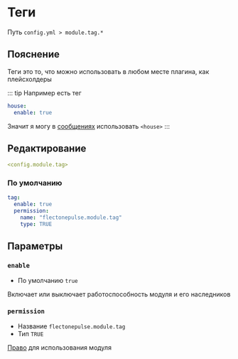 # Теги
Путь `config.yml > module.tag.*`

## Пояснение
Теги это то, что можно использовать в любом месте плагина, как плейсхолдеры

::: tip Например есть тег
```yaml
house:
  enable: true
```
Значит я могу в [сообщениях](/ru/messages/) использовать `<house>`
:::

## Редактирование
```yaml
<config.module.tag>
```

### По умолчанию
```yaml
tag:
  enable: true
  permission:
    name: "flectonepulse.module.tag"
    type: TRUE
```

## Параметры

### `enable`
- По умолчанию `true`

Включает или выключает работоспособность модуля и его наследников

### `permission`
- Название `flectonepulse.module.tag`
- Тип `TRUE`

[Право](/ru/config/module/#пояснение) для использования модуля